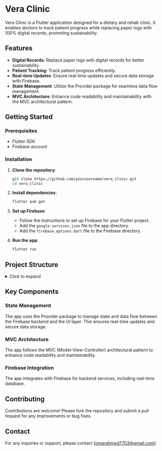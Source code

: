 # Vera Clinic

Vera Clinic is a Flutter application designed for a dietary and rehab clinic. It enables doctors to track patient progress while replacing paper logs with 100% digital records, promoting sustainability.

## Features

- **Digital Records**: Replace paper logs with digital records for better sustainability.
- **Patient Tracking**: Track patient progress efficiently.
- **Real-time Updates**: Ensure real-time updates and secure data storage with Firebase.
- **State Management**: Utilize the Provider package for seamless data flow management.
- **MVC Architecture**: Enhance code readability and maintainability with the MVC architectural pattern.

## Getting Started

### Prerequisites

- Flutter SDK
- Firebase account

### Installation

1. **Clone the repository**:
    ```sh
    git clone https://github.com/yourusername/vera_clinic.git
    cd vera_clinic
    ```

2. **Install dependencies**:
    ```sh
    flutter pub get
    ```

3. **Set up Firebase**:
    - Follow the instructions to set up Firebase for your Flutter project.
    - Add the `google-services.json` file to the app directory.
    - Add the `firebase_options.dart` file to the Firebase directory.
    

4. **Run the app**:
    ```sh
    flutter run
    ```

## Project Structure
<details>
  <summary>Click to expand</summary>
                              
```plaintext
├── lib\
│   ├── CheckInPage\
│   │   ├── Controller\
│   │   │   ├── CheckInPageTEC.dart
│   │   │   └── UtilityFunctions.dart
│   │   ├── View\
│   │   │   ├── InfoCards\
│   │   │   │   ├── CheckInButton.dart
│   │   │   │   ├── ClientInfoCard.dart
│   │   │   │   ├── MeasurementsCard.dart
│   │   │   │   └── SubscriptionCard.dart
│   │   │   └── CheckInPage.dart
│   ├── ClientDetailsPage\
│   │   ├── InfoCards\
│   │   │   ├── bodyMeasurementsCard.dart
│   │   │   ├── dietPreferencesCard.dart
│   │   │   ├── medicalHistoryCard.dart
│   │   │   ├── personalInfoCard.dart
│   │   │   ├── weightDistributionCard.dart
│   │   │   └── weightHistoryCard.dart
│   │   └── ClientDetailsPage.dart
│   ├── ClientSearchPage\
│   │   ├── ClientSearchPage.dart
│   │   └── UsedWidgets\
│   │       └── ClientSearchWidget.dart
│   ├── Core\
│   │   ├── Controller\
│   │   │   ├── Providers\
│   │   │   │   ├── ClientConstantInfoProvider.dart
│   │   │   │   ├── ClientMonthlyFollowUpProvider.dart
│   │   │   │   ├── ClientProvider.dart
│   │   │   │   ├── ClinicProvider.dart
│   │   │   │   ├── DiseaseProvider.dart
│   │   │   │   ├── PreferredFoodsProvider.dart
│   │   │   │   ├── VisitProvider.dart
│   │   │   │   └── WeightAreasProvider.dart
│   │   ├── Model\
│   │   │   ├── Classes\
│   │   │   │   ├── Client.dart
│   │   │   │   ├── ClientConstantInfo.dart
│   │   │   │   ├── ClientMonthlyFollowUp.dart
│   │   │   │   ├── Clinic.dart
│   │   │   │   ├── Disease.dart
│   │   │   │   ├── PreferredFoods.dart
│   │   │   │   ├── Visit.dart
│   │   │   │   └── WeightAreas.dart
│   │   │   ├── Firebase\
│   │   │   │   ├── ClientFirestoreMethods.dart
│   │   │   │   ├── ClientConstantInfoFirestoreMethods.dart
│   │   │   │   ├── ClientMonthlyFollowUpFirestoreMethods.dart
│   │   │   │   ├── ClinicFirestoreMethods.dart
│   │   │   │   ├── DiseaseFirestoreMethods.dart
│   │   │   │   ├── DefaultFirebaseOptions.dart
│   │   │   │   ├── FirebaseSingleton.dart
│   │   │   │   ├── PreferredFoodsFirestoreMethods.dart
│   │   │   │   ├── VisitFirestoreMethods.dart
│   │   │   │   └── WeightAreasFirestoreMethods.dart
│   │   └── View\
│   │       ├── Pages\
│   │       │   ├── AnalysisPage.dart
│   │       ├── Reusable widgets\
│   │       │   ├── BackGround.dart
│   │       │   ├── ClientSearchWidget.dart
│   │       │   ├── myCard.dart
│   │       │   ├── MyInputField.dart
│   │       │   ├── MyNavigationButton.dart
│   │       │   ├── MyTextBox.dart
│   │       │   └── SnackBars\
│   │       │       ├── InvalidDataTypeSnackBar.dart
│   │       │       ├── MySnackBar.dart
│   │       │       └── RequiredFieldSnackBar.dart
│   ├── FollowUpNavPage\
│   │   ├── Controller\
│   │   └── View\
│   │       └── FollowUpNavPage.dart
│   ├── HomePage\
│   │   ├── HomePage.dart
│   │   └── UsedWidgets\
│   │       ├── GridMenu.dart
│   │       ├── Header.dart
│   │       └── WelcomeSection.dart
│   ├── MonthlyFollowUp\
│   │   ├── Controller\
│   │   │   ├── MonthlyFollowUpTEC.dart
│   │   ├── View\
│   │       ├── MonthlyFollowUp.dart
│   │       └── UsedWidgets\
│   │           ├── ActionButton.dart
│   │           ├── infoCard.dart
│   │           ├── infoField.dart
│   │           └── newMonthlyFollowUpForm.dart
│   ├── NewClientRegistration\
│   │   ├── Controller\
│   │   │   ├── ClientRegistrationTEC.dart
│   │   │   ├── ClientRegistrationUF.dart
│   │   │   └── NewClientCreation.dart
│   │   ├── View\
│   │       ├── InfoSections\
│   │       │   ├── ActionButtons.dart
│   │       │   ├── PersonalInfoCard.dart
│   │       │   ├── bodyMeasurementsCard.dart
│   │       │   ├── dietPreferencesCard.dart
│   │       │   ├── medicalHistoryCard.dart
│   │       │   ├── weightDistributionCard.dart
│   │       │   ├── weightHistoryCard.dart
│   │       ├── UsedWidgets\
│   │       │   ├── ActivityLevelDropdownMenu.dart
│   │       │   ├── MyCheckBox.dart
│   │       │   └── SubscriptionTypeDropdown.dart
│   │       └── NewClientPage.dart
│   ├── NewVisit\
│   │   ├── Controller\
│   │   │   ├── NewVisitTEC.dart
│   │   │   └── NewVisitUF.dart
│   │   ├── View\
│   │       └── NewVisit.dart
│   ├── VisitsDetailsPage\
│   │   ├── UsedWidgets\
│   │   │   └── visitCard.dart
│   │   └── VisitsDetailsPage.dart
│   └── WeeklyFollowUp\
│       ├── Controller\
│       │   ├── UtilityFunctions.dart
│       │   └── VisitTEC.dart
│       ├── View\
│       │   ├── UsedWidgets\
│       │   │   ├── WFUActionButton.dart
│       │   │   ├── WFUClientInfoCard.dart
│       │   │   ├── WFUInfo1.dart
│       │   │   └── WFUInfo2.dart
│       │   └── WeeklyFollowUp.dart
└── main.dart
```
</details>

## Key Components

### State Management

The app uses the Provider package to manage state and data flow between the Firebase backend and the UI layer. This ensures real-time updates and secure data storage.

### MVC Architecture

The app follows the MVC (Model-View-Controller) architectural pattern to enhance code readability and maintainability.

### Firebase Integration

The app integrates with Firebase for backend services, including real-time database.

## Contributing

Contributions are welcome! Please fork the repository and submit a pull request for any improvements or bug fixes.

## Contact

For any inquiries or support, please contact [omarahmed7703@gmail.com].
